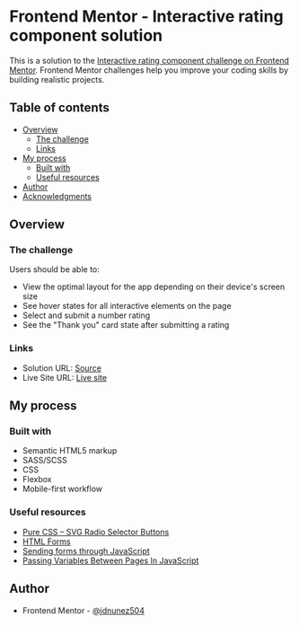 # Frontend Mentor - Interactive rating component solution

This is a solution to the [Interactive rating component challenge on Frontend Mentor](https://www.frontendmentor.io/challenges/interactive-rating-component-koxpeBUmI). Frontend Mentor challenges help you improve your coding skills by building realistic projects. 

## Table of contents

- [Overview](#overview)
  - [The challenge](#the-challenge)
  - [Links](#links)
- [My process](#my-process)
  - [Built with](#built-with)
  - [Useful resources](#useful-resources)
- [Author](#author)
- [Acknowledgments](#acknowledgments)

## Overview

### The challenge

Users should be able to:

- View the optimal layout for the app depending on their device's screen size
- See hover states for all interactive elements on the page
- Select and submit a number rating
- See the "Thank you" card state after submitting a rating

### Links

- Solution URL: [Source](https://github.com/jdnunez504/interactive-rating-component)
- Live Site URL: [Live site](https://jdnunez504.github.io/interactive-rating-component/)

## My process

### Built with

- Semantic HTML5 markup
- SASS/SCSS
- CSS
- Flexbox
- Mobile-first workflow

### Useful resources

- [Pure CSS – SVG Radio Selector Buttons](https://www.sliderrevolution.com/resources/styling-radio-buttons/)
- [HTML Forms](https://www.w3schools.com/html/html_forms.asp)
- [Sending forms through JavaScript](https://developer.mozilla.org/en-US/docs/Learn/Forms/Sending_forms_through_JavaScript)
- [Passing Variables Between Pages In JavaScript](https://code-boxx.com/pass-variables-between-pages-javascript/)


## Author

- Frontend Mentor - [@jdnunez504](https://www.frontendmentor.io/profile/jdnunez504)
